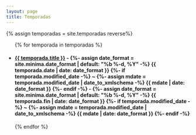 ```yaml
---
layout: page
title: Temporadas
---
```

{% assign temporadas = site.temporadas reverse%}

<ul>
  {% for temporada in temporadas %}
    <li>
      <h4><a href="{{ temporada.url }}">{{ temporada.title }}</a> - {%- assign date_format = site.minima.date_format | default: "%b %-d, %Y" -%}
        <time class="dt-published" datetime="{{ temporada.date | date_to_xmlschema }}" itemprop="datePublished">
        {{ temporada.date | date: date_format }}
        </time>
        {%- if temporada.modified_date -%}
        ~ 
        {%- assign mdate = temporada.modified_date | date_to_xmlschema -%}
        <time class="dt-modified" datetime="{{ mdate }}" itemprop="dateModified">
            {{ mdate | date: date_format }}
        </time>
        {%- endif -%} - {%- assign date_format = site.minima.date_format | default: "%b %-d, %Y" -%}
        <time class="dt-published" datetime="{{ temporada.fin | date_to_xmlschema }}" itemprop="datePublished">
        {{ temporada.fin | date: date_format }}
        </time>
        {%- if temporada.modified_date -%}
        ~ 
        {%- assign mdate = temporada.modified_date | date_to_xmlschema -%}
        <time class="dt-modified" datetime="{{ mdate }}" itemprop="dateModified">
            {{ mdate | date: date_format }}
        </time>
        {%- endif -%}</h4>
    </li>
  {% endfor %}
</ul>